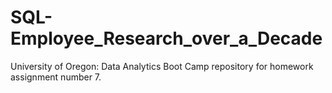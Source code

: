# SQL-Employee_Research_over_a_Decade
University of Oregon: Data Analytics Boot Camp repository for homework assignment number 7.
